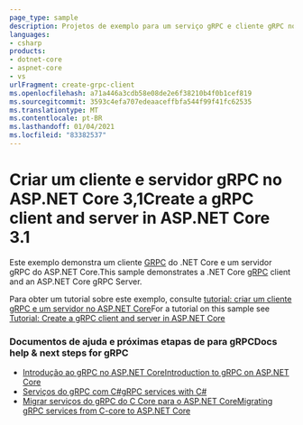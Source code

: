 ```yaml
---
page_type: sample
description: Projetos de exemplo para um serviço gRPC e cliente gRPC no ASP.NET Core.
languages:
- csharp
products:
- dotnet-core
- aspnet-core
- vs
urlFragment: create-grpc-client
ms.openlocfilehash: a71a446a3cdb58e08de2e6f38210b4f0b1cef819
ms.sourcegitcommit: 3593c4efa707edeaaceffbfa544f99f41fc62535
ms.translationtype: MT
ms.contentlocale: pt-BR
ms.lasthandoff: 01/04/2021
ms.locfileid: "83382537"
---
```

# <a name="create-a-grpc-client-and-server-in-aspnet-core-31"></a><span data-ttu-id="6c9a9-102">Criar um cliente e servidor gRPC no ASP.NET Core 3,1</span><span class="sxs-lookup"><span data-stu-id="6c9a9-102">Create a gRPC client and server in ASP.NET Core 3.1</span></span>

<span data-ttu-id="6c9a9-103">Este exemplo demonstra um cliente [GRPC](https://grpc.io/docs/guides/) do .NET Core e um servidor gRPC do ASP.NET Core.</span><span class="sxs-lookup"><span data-stu-id="6c9a9-103">This sample demonstrates a .NET Core [gRPC](https://grpc.io/docs/guides/) client and an ASP.NET Core gRPC Server.</span></span>

<span data-ttu-id="6c9a9-104">Para obter um tutorial sobre este exemplo, consulte [tutorial: criar um cliente gRPC e um servidor no ASP.NET Core](https://docs.microsoft.com/aspnet/core/tutorials/grpc/grpc-start?view=aspnetcore-3.1&tabs=visual-studio)</span><span class="sxs-lookup"><span data-stu-id="6c9a9-104">For a tutorial on this sample see [Tutorial: Create a gRPC client and server in ASP.NET Core](https://docs.microsoft.com/aspnet/core/tutorials/grpc/grpc-start?view=aspnetcore-3.1&tabs=visual-studio)</span></span>

### <a name="docs-help--next-steps-for-grpc"></a><span data-ttu-id="6c9a9-105">Documentos de ajuda e próximas etapas de para gRPC</span><span class="sxs-lookup"><span data-stu-id="6c9a9-105">Docs help & next steps for gRPC</span></span>

* [<span data-ttu-id="6c9a9-106">Introdução ao gRPC no ASP.NET Core</span><span class="sxs-lookup"><span data-stu-id="6c9a9-106">Introduction to gRPC on ASP.NET Core</span></span>](https://docs.microsoft.com/aspnet/core/grpc/)
* [<span data-ttu-id="6c9a9-107">Serviços do gRPC com C#</span><span class="sxs-lookup"><span data-stu-id="6c9a9-107">gRPC services with C#</span></span>](https://docs.microsoft.com/aspnet/core/grpc/basics/)
* [<span data-ttu-id="6c9a9-108">Migrar serviços do gRPC do C Core para o ASP.NET Core</span><span class="sxs-lookup"><span data-stu-id="6c9a9-108">Migrating gRPC services from C-core to ASP.NET Core</span></span>](https://docs.microsoft.com/aspnet/core/grpc/migration/)